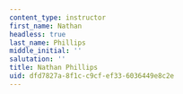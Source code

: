 ```yaml
---
content_type: instructor
first_name: Nathan
headless: true
last_name: Phillips
middle_initial: ''
salutation: ''
title: Nathan Phillips
uid: dfd7827a-8f1c-c9cf-ef33-6036449e8c2e
---
```

